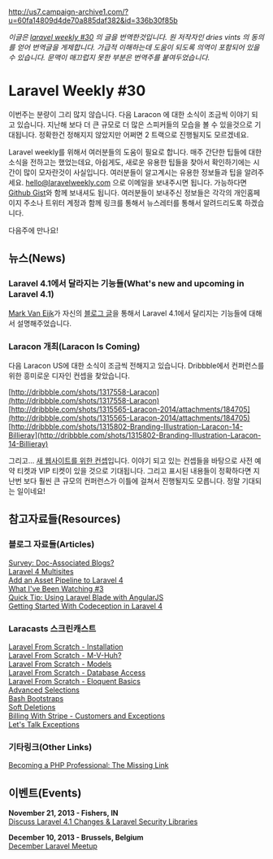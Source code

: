 http://us7.campaign-archive1.com/?u=60fa14809d4de70a885daf382&id=336b30f85b

*이글은 [laravel weekly #30](http://us7.campaign-archive1.com/?u=60fa14809d4de70a885daf382&id=336b30f85b) 의 글을 번역한것입니다. 원 저작자인 dries vints 의 동의를 얻어 번역글을 게제합니다. 가급적 이해하는데 도움이 되도록 의역이 포함되어 있을 수 있습니다. 문맥이 매끄럽지 못한 부분은 번역주를 붙여두었습니다.*

# Laravel Weekly #30

이번주는 분량이 그리 많지 않습니다. 
다음 Laracon 에 대한 소식이 조금씩 이야기 되고 있습니다. 지난해 보다 더 큰 규모로 더 많은 스피커들의 모습을 볼 수 있을것으로 기대됩니다. 정확한건 정해지지 않았지만 어쩌면 2 트랙으로 진행될지도 모르겠네요.

Laravel weekly를 위해서 여러분들의 도움이 필요로 합니다. 매주 간단한 팁들에 대한 소식을 전하고는 했었는데요, 아쉽게도, 새로운 유용한 팁들을 찾아서 확인하기에는 시간이 많이 모자란것이 사실입니다. 여러분들이 알고계시는 유용한 정보들과 팁을 알려주세요. hello@laravelweekly.com 으로 이메일을 보내주시면 됩니다. 가능하다면 [Github Gist](https://gist.github.com/)와 함께 보내셔도 됩니다. 여러분들이 보내주신 정보들은 각각의 개인홈페이지 주소나 트위터 계정과 함께 링크를 통해서 뉴스레터를 통해서 알려드리도록 하겠습니다.

다음주에 만나요!


## 뉴스(News)

### Laravel 4.1에서 달라지는 기능들(What's new and upcoming in Laravel 4.1)

[Mark Van Eijk](http://markvaneijk.com/)가 자신의 [블로그 글](http://markvaneijk.com/whats-new-and-upcoming-in-laravel-4-1)을 통해서 Laravel 4.1에서 달리지는 기능들에 대해서 설명해주었습니다.

### Laracon 개최(Laracon Is Coming)

다음 Laracon US에 대한 소식이 조금씩 전해지고 있습니다. Dribbble에서 컨퍼런스를 위한 흥미로운 디자인 컨셉을 찾았습니다. 

[http://dribbble.com/shots/1317558-Laracon](http://dribbble.com/shots/1317558-Laracon)  
[http://dribbble.com/shots/1315565-Laracon-2014/attachments/184705](http://dribbble.com/shots/1315565-Laracon-2014/attachments/184705)  
[http://dribbble.com/shots/1315802-Branding-Illustration-Laracon-14-Billieray](http://dribbble.com/shots/1315802-Branding-Illustration-Laracon-14-Billieray)  

그리고... [새 웹사이트를 위한 컨셉](http://dribbble.com/shots/1317294-Laracon-Site?list=users)입니다.  이야기 되고 있는 컨셉들을 바탕으로 사전 예약 티켓과 VIP 티켓이 있을 것으로 기대됩니다. 그리고 표시된 내용들이 정확하다면 지난번 보다 훨씬 큰 규모의 컨퍼런스가 이틀에 걸쳐서 진행될지도 모릅니다. 정말 기대되는 일이네요!


## 참고자료들(Resources)

### 블로그 자료들(Articles)

[Survey: Doc-Associated Blogs?](http://blog.enge.me/post/survey-doc-associated-blogs)  
[Laravel 4 Multisites](https://medium.com/on-coding/26cdc75e4810)  
[Add an Asset Pipeline to Laravel 4](http://culttt.com/2013/11/04/add-asset-pipeline-laravel-4)  
[What I've Been Watching #3](http://laravel.io/topic/60/what-ive-been-watching-3)  
[Quick Tip: Using Laravel Blade with AngularJS](http://scotch.io/bar-talk/quick-tip-using-laravel-blade-with-angularjs)  
[Getting Started With Codeception in Laravel 4](http://tntstudio.us/blog/getting-started-with-codeception-in-laravel4)  

### Laracasts 스크린캐스트

[Laravel From Scratch - Installation](https://laracasts.com/series/laravel-from-scratch/episodes/1)  
[Laravel From Scratch - M-V-Huh?](https://laracasts.com/series/laravel-from-scratch/episodes/2)  
[Laravel From Scratch - Models](https://laracasts.com/series/laravel-from-scratch/episodes/3)  
[Laravel From Scratch - Database Access](https://laracasts.com/series/laravel-from-scratch/episodes/4)  
[Laravel From Scratch - Eloquent Basics](https://laracasts.com/series/laravel-from-scratch/episodes/5)  
[Advanced Selections](https://laracasts.com/lessons/advanced-eloquent-selections)  
[Bash Bootstraps](https://laracasts.com/lessons/advanced-eloquent-selections)  
[Soft Deletions](https://laracasts.com/lessons/soft-deletions)  
[Billing With Stripe - Customers and Exceptions](https://laracasts.com/series/billing-with-stripe/episodes/5)  
[Let's Talk Exceptions](https://laracasts.com/lessons/lets-talk-exceptions)  

### 기타링크(Other Links)

[Becoming a PHP Professional: The Missing Link](http://www.sitepoint.com/becoming-php-professional-missing-link/)


## 이벤트(Events)

**November 21, 2013 - Fishers, IN**  
[Discuss Laravel 4.1 Changes & Laravel Security Libraries](http://www.meetup.com/Laravel-Modern-Web-Apps-in-Carmel-Fishers-Indianapolis/events/149218982/)

**December 10, 2013 - Brussels, Belgium**  
[December Laravel Meetup](http://www.meetup.com/Laravel-Brussels/events/148643492/)